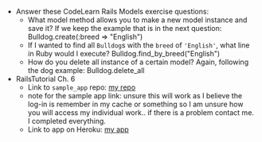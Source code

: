 - Answer these CodeLearn Rails Models exercise questions:
  - What model method allows you to make a new model instance and save it? If we keep the example that is in the next question: Bulldog.create(:breed => "English")
  - If I wanted to find all `Bulldog`s with the `breed` of `'English'`, what line in Ruby would I execute? Bulldog.find_by_breed("English")
  - How do you delete all instance of a certain model? Again, following the dog example: Bulldog.delete_all
- RailsTutorial Ch. 6
  - Link to `sample_app` repo: [my repo](https://github.com/mgvienna/hartl)
  - note for the sample app link: unsure this will work as I believe the log-in is remember in my cache or something so I am unsure how you will access my individual work.. if there is a problem contact me. I completed everything.
  - Link to app on Heroku: [my app](vast-taiga-1601.herokuapp.com)

